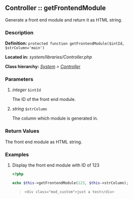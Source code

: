 
Controller :: getFrontendModule
-------------------------------------------

Generate a front end module and return it as HTML string.


### Description ###

**Definition:** `protected function getFrontendModule($intId, $strColumn='main')`

**Located in:** *system/libraries/Controller.php*

**Class hierarchy:** *[System](../System.php) > [Controller](../Controller.php)*


### Parameters ###

1. *integer* `$intId`

	The ID of the front end module.

2. *string* `$strColumn`

	The column which module is generated in.


### Return Values ###

The front end module as HTML string.


### Examples ###

1. Display the front end module with ID of 123

	```php
	<?php

	echo $this->getFrontendModule(123, $this->strColumn);
	```
	> ```<div class="mod_custom">just a test</div>```